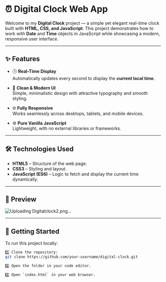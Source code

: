 # ⏰ Digital Clock Web App

Welcome to my **Digital Clock** project — a simple yet elegant real-time clock built with **HTML, CSS, and JavaScript**. This project demonstrates how to work with **Date** and **Time** objects in JavaScript while showcasing a modern, responsive user interface.

---

## ✨ Features

- 🕒 **Real-Time Display**  
  Automatically updates every second to display the **current local time**.

- 🎨 **Clean & Modern UI**  
  Simple, minimalistic design with attractive typography and smooth styling.

- 🌐 **Fully Responsive**  
  Works seamlessly across desktops, tablets, and mobile devices.

- ⚙️ **Pure Vanilla JavaScript**  
  Lightweight, with no external libraries or frameworks.

---

## 🛠️ Technologies Used

- **HTML5** – Structure of the web page.  
- **CSS3** – Styling and layout.  
- **JavaScript (ES6)** – Logic to fetch and display the current time dynamically.

---

## 📸 Preview

![Uploading Digitalclock2.png…]()



---

## 🚀 Getting Started

To run this project locally:

```bash
1️⃣ Clone the repository:
git clone https://github.com/your-username/digital-clock.git

2️⃣ Open the folder in your code editor.

3️⃣ Open `index.html` in your web browser.
